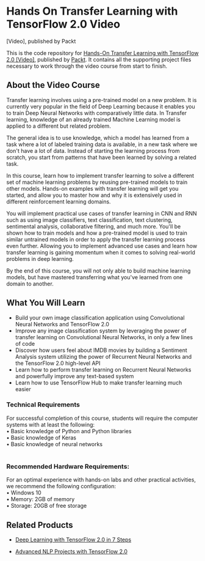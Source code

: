 # Hands On Transfer Learning with TensorFlow 2.0 Video
 [Video], published by Packt

This is the code repository for [ Hands-On Transfer Learning with TensorFlow 2.0 [Video]](https://www.packtpub.com/data/hands-on-transfer-learning-with-tensorflow-2-0-video), published by [Packt](https://www.packtpub.com/?utm_source=github). It contains all the supporting project files necessary to work through the video course from start to finish.
## About the Video Course
Transfer learning involves using a pre-trained model on a new problem. It is currently very popular in the field of Deep Learning because it enables you to train Deep Neural Networks with comparatively little data. In Transfer learning, knowledge of an already trained Machine Learning model is applied to a different but related problem.

The general idea is to use knowledge, which a model has learned from a task where a lot of labeled training data is available, in a new task where we don't have a lot of data. Instead of starting the learning process from scratch, you start from patterns that have been learned by solving a related task.

In this course, learn how to implement transfer learning to solve a different set of machine learning problems by reusing pre-trained models to train other models. Hands-on examples with transfer learning will get you started, and allow you to master how and why it is extensively used in different reinforcement learning domains.

You will implement practical use cases of transfer learning in CNN and RNN such as using image classifiers, text classification, text clustering, sentimental analysis, collaborative filtering, and much more. You'll be shown how to train models and how a pre-trained model is used to train similar untrained models in order to apply the transfer learning process even further. Allowing you to implement advanced use cases and learn how transfer learning is gaining momentum when it comes to solving real-world problems in deep learning.

By the end of this course, you will not only able to build machine learning models, but have mastered transferring what you've learned from one domain to another.

<H2>What You Will Learn</H2>
<DIV class=book-info-will-learn-text>
<UL>
<LI>Build your own image classification application using Convolutional Neural Networks and TensorFlow 2.0
<LI>Improve any image classification system by leveraging the power of transfer learning on Convolutional Neural Networks, in only a few lines of code
<LI>Discover how users feel about IMDB movies by building a Sentiment Analysis system utilizing the power of Recurrent Neural Networks and the TensorFlow 2.0 high-level API
<LI>Learn how to perform transfer learning on Recurrent Neural Networks and powerfully improve any text-based system
<LI>Learn how to use TensorFlow Hub to make transfer learning much easier
  </LI></UL></DIV>

### Technical Requirements
For successful completion of this course, students will require the computer systems with at least the following:<br/>
•	Basic knowledge of Python and Python libraries<br/>
•	Basic knowledge of Keras<br/>
•	Basic knowledge of neural networks<br/>
<br/>


### Recommended Hardware Requirements:<br/>
For an optimal experience with hands-on labs and other practical activities, we recommend the following configuration:
<br/>
•	Windows 10<br/>
•	Memory: 2GB of memory<br/>
•	Storage: 20GB of free storage<br/>



## Related Products
* [Deep Learning with TensorFlow 2.0 in 7 Steps](https://www.packtpub.com/data/deep-learning-with-tensorflow-2-0-in-7-steps-video)

* [Advanced NLP Projects with TensorFlow 2.0](https://www.packtpub.com/application-development/advanced-nlp-projects-tensorflow-20-video)
